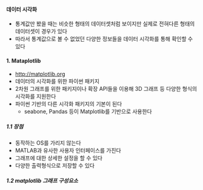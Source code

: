 #### 데이터 시각화
  - 통계값만 봤을 때는 비슷한 형태의 데이터셋처럼 보이지만 실제로 전혀다른 형태의 데이터셋이 경우가 있다
  - 따라서 통계값으로 볼 수 없었던 다양한 정보들을 데이터 시각화를 통해 확인할 수 있다

#### 1. Mataplotlib
  - http://matplotlib.org
  - 데이터의 시각화를 위한 파이썬 패키지
  - 2차원 그래프를 위한 패키지이나 확장 API들을 이용해 3D 그래프 등 다양한 형식의 시각화를 지원한다
  - 파이썬 기반의 다른 시각화 패키지의 기본이 된다
    - seabone, Pandas 등이 Matplotlib를 기반으로 사용한다

##### 1.1 장점
  - 동작하는 OS를 가리지 않는다
  - MATLAB과 유사한 사용자 인터페이스를 가진다
  - 그래프에 대한 상세한 설정을 할 수 있다
  - 다양한 출력형식으로 저장할 수 있다

##### 1.2 matplotlib 그래프 구성요소
